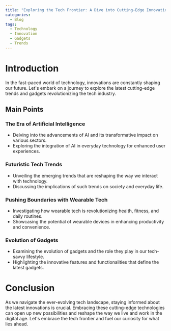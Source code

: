 ```yaml
---
title: "Exploring the Tech Frontier: A Dive into Cutting-Edge Innovations"
categories:
  - Blog
tags:
  - Technology
  - Innovation
  - Gadgets
  - Trends
---
```


# Introduction
In the fast-paced world of technology, innovations are constantly shaping our future. Let's embark on a journey to explore the latest cutting-edge trends and gadgets revolutionizing the tech industry.

## Main Points
### The Era of Artificial Intelligence
- Delving into the advancements of AI and its transformative impact on various sectors.
- Exploring the integration of AI in everyday technology for enhanced user experiences.

### Futuristic Tech Trends
- Unveiling the emerging trends that are reshaping the way we interact with technology.
- Discussing the implications of such trends on society and everyday life.

### Pushing Boundaries with Wearable Tech
- Investigating how wearable tech is revolutionizing health, fitness, and daily routines.
- Showcasing the potential of wearable devices in enhancing productivity and convenience.

### Evolution of Gadgets
- Examining the evolution of gadgets and the role they play in our tech-savvy lifestyle.
- Highlighting the innovative features and functionalities that define the latest gadgets.

# Conclusion
As we navigate the ever-evolving tech landscape, staying informed about the latest innovations is crucial. Embracing these cutting-edge technologies can open up new possibilities and reshape the way we live and work in the digital age. Let's embrace the tech frontier and fuel our curiosity for what lies ahead.